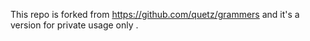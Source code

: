This repo is forked from https://github.com/quetz/grammers and it's a version for private usage only .
